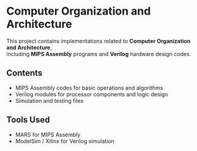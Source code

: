 
# Computer Organization and Architecture

This project contains implementations related to **Computer Organization and Architecture**,  
including **MIPS Assembly** programs and **Verilog** hardware design codes.

## Contents
- MIPS Assembly codes for basic operations and algorithms  
- Verilog modules for processor components and logic design  
- Simulation and testing files

## Tools Used
- MARS for MIPS Assembly  
- ModelSim / Xilinx for Verilog simulation
